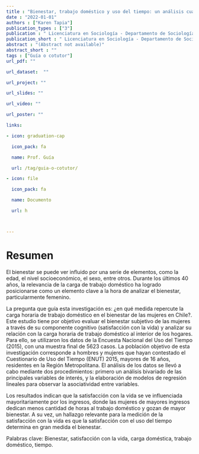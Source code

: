 ```yaml
---
title : "Bienestar, trabajo doméstico y uso del tiempo: un análisis cuantitativo del bienestar de las mujeres en Chile"
date : "2022-01-01"
authors : ["Karen Tapia"]
publication_types : ["3"]
publication : " Licenciatura en Sociología - Departamento de Sociología, Facultad de Ciencias Sociales, Universidad de Chile. Santiago de Chile"
publication_short : " Licenciatura en Sociología - Departamento de Sociología, Facultad de Ciencias Sociales, Universidad de Chile. Santiago de Chile"
abstract : "(Abstract not available)"
abstract_short : ""
tags : ["Guía o cotutor"]
url_pdf: ""

url_dataset:  ""

url_project: ""

url_slides: ""

url_video: ""

url_poster: ""

links:

- icon: graduation-cap

  icon_pack: fa

  name: Prof. Guía

  url: /tag/guia-o-cotutor/

- icon: file

  icon_pack: fa

  name: Documento

  url: h



---
```


# Resumen
El bienestar se puede ver influido por una serie de elementos, como la edad, el nivel socioeconómico, el sexo, entre otros. Durante los últimos 40 años, la relevancia de la carga de trabajo doméstico ha logrado posicionarse como un elemento clave a la hora de analizar el bienestar, particularmente femenino.

La pregunta que guía esta investigación es: ¿en qué medida repercute la carga horaria de trabajo doméstico en el bienestar de las mujeres en Chile?. Este estudio tiene por objetivo evaluar el bienestar subjetivo de las mujeres a través de su componente cognitivo (satisfacción con la vida) y analizar su relación con la carga horaria de trabajo doméstico al interior de los hogares. Para ello, se utilizaron los datos de la Encuesta Nacional del Uso del Tiempo (2015), con una muestra final de 5623 casos. La población objetivo de esta investigación corresponde a hombres y mujeres que hayan contestado el Cuestionario de Uso del Tiempo (ENUT) 2015, mayores de 16 años, residentes en la Región Metropolitana. El análisis de los datos se llevó a cabo mediante dos procedimientos: primero un análisis bivariado de las principales variables de interés, y la elaboración de modelos de regresión lineales para observar la asociatividad entre variables.

Los resultados indican que la satisfacción con la vida se ve influenciada mayoritariamente por los ingresos, donde las mujeres de mayores ingresos dedican menos cantidad de horas al trabajo doméstico y gozan de mayor bienestar. A su vez, un hallazgo relevante para la medición de la satisfacción con la vida es que la satisfacción con el uso del tiempo determina en gran medida el bienestar.

Palabras clave: Bienestar, satisfacción con la vida, carga doméstica, trabajo doméstico, tiempo.
